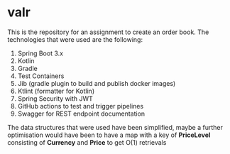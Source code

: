 # valr
This is the repository for an assignment to create an order book.
The technologies that were used are the following:
1. Spring Boot 3.x
2. Kotlin
3. Gradle
4. Test Containers
5. Jib (gradle plugin to build and publish docker images)
6. Ktlint (formatter for Kotlin)
7. Spring Security with JWT
8. GitHub actions to test and trigger pipelines
9. Swagger for REST endpoint documentation

The data structures that were used have been simplified, maybe a further optimisation would have been to have a map with a key of **PriceLevel** consisting of **Currency** and **Price** to get O(1) retrievals
